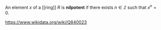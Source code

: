 An element $x$ of a [[ring]] $R$ is **nilpotent** if there exists $n \in \mathbb Z$ such that $x^n =0$. 

https://www.wikidata.org/wiki/Q840023